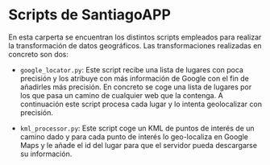 # Scripts de SantiagoAPP

En esta carperta se encuentran los distintos scripts empleados para realizar la transformación de datos geográficos. Las transformaciones realizadas en concreto son dos:
 
 - `google_locator.py`: Este script recibe una lista de lugares con poca precisión y los atribuye con más información de Google con el fin de añadirles más precisión. En concreto se coge una lista de lugares por los que pasa un camino de cualquier web que la contenga. A continuación este script procesa cada lugar y lo intenta geolocalizar con precisión.

- `kml_processor.py`: Este script coge un KML de puntos de interés de un camino dado y para cada punto de interés lo geo-localiza en Google Maps y le añade el id del lugar para que el servidor pueda descargarse su información.
